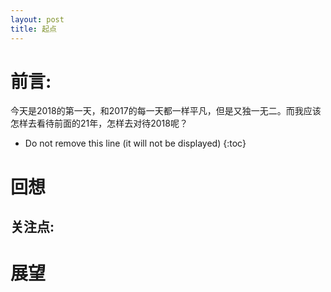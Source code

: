 ```yaml
---
layout: post
title: 起点
---
```



# 前言:
今天是2018的第一天，和2017的每一天都一样平凡，但是又独一无二。而我应该怎样去看待前面的21年，怎样去对待2018呢？

* Do not remove this line (it will not be displayed) 
{:toc}

# 回想
## 关注点:


# 展望


